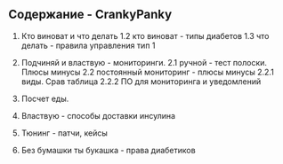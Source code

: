 ## Содержание - CrankyPanky

1.  Кто виноват и что делать
1.2 кто виноват - типы диабетов
1.3 что делать - правила управления тип 1

2.  Подчиняй и властвую - мониторинги.
2.1 ручной - тест полоски. Плюсы минусы
2.2 постоянный мониторинг - плюсы минусы
2.2.1 виды. Срав таблица
2.2.2 ПО для мониторинга и уведомлений

3.  Посчет еды.
4.  Властвую - способы доставки инсулина
5.  Тюнинг - патчи, кейсы
6.  Без бумашки ты букашка - права диабетиков
<!--stackedit_data:
eyJoaXN0b3J5IjpbMTIyMDEzMzQ2NF19
-->